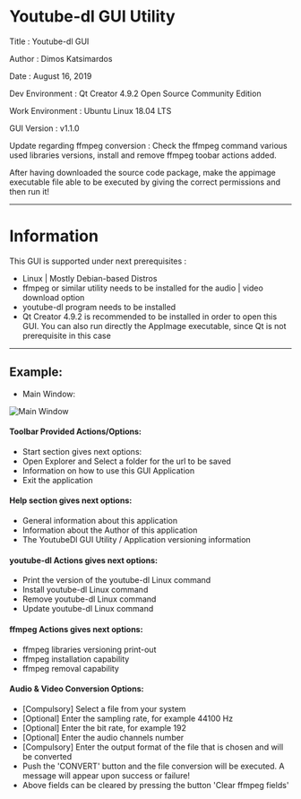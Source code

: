 # Youtube-dl GUI Utility 

Title  : Youtube-dl GUI

Author : Dimos Katsimardos

Date   : August 16, 2019

Dev Environment  : Qt Creator 4.9.2 Open Source Community Edition

Work Environment : Ubuntu Linux 18.04 LTS

GUI Version      : v1.1.0

Update regarding ffmpeg conversion : Check the ffmpeg command various used libraries versions, install and remove ffmpeg toobar actions added. 

After having downloaded the source code package, make the appimage executable file able to be executed by giving the correct permissions and then run it!

-------------------------------------------------------------------------------------------------------------------------------

# Information

This GUI is supported under next prerequisites :

* Linux | Mostly Debian-based Distros
* ffmpeg or similar utility needs to be installed for the audio | video download option
* youtube-dl program needs to be installed
* Qt Creator 4.9.2 is recommended to be installed in order to open this GUI. You can also run directly the AppImage executable, since Qt is not prerequisite in this case

-------------------------------------------------------------------------------------------------------------------------------

## Example: 

- Main Window:

![Main Window]()

#### Toolbar Provided Actions/Options:

- Start section gives next options:
- Open Explorer and Select a folder for the url to be saved
- Information on how to use this GUI Application
- Exit the application
    
#### Help section gives next options:
- General information about this application
- Information about the Author of this application
- The YoutubeDl GUI Utility / Application versioning information
    
#### youtube-dl Actions gives next options:
- Print the version of the youtube-dl Linux command
- Install youtube-dl Linux command
- Remove youtube-dl Linux command
- Update youtube-dl Linux command

#### ffmpeg Actions gives next options:
- ffmpeg libraries versioning print-out
- ffmpeg installation capability
- ffmpeg removal capability
    
#### Audio & Video Conversion Options:
 
- [Compulsory] Select a file from your system
- [Optional] Enter the sampling rate, for example 44100 Hz
- [Optional] Enter the bit rate, for example 192
- [Optional] Enter the audio channels number
- [Compulsory] Enter the output format of the file that is chosen and will be converted
- Push the 'CONVERT' button and the file conversion will be executed. A message will appear upon success or failure!
- Above fields can be cleared by pressing the button 'Clear ffmpeg fields'
